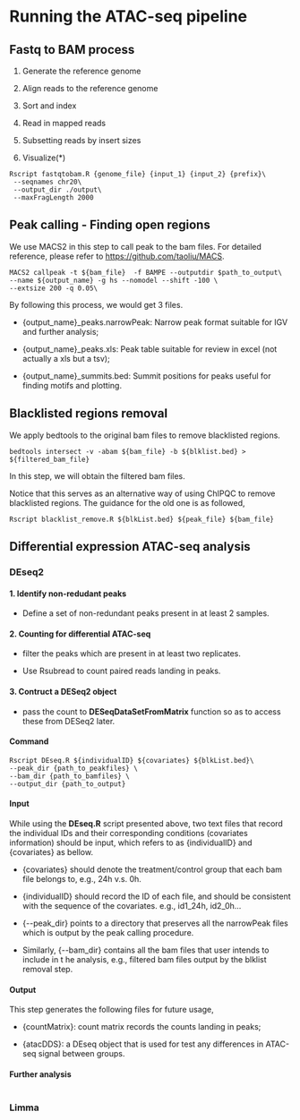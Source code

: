 # Running the ATAC-seq pipeline

## Fastq to BAM process

1. Generate the reference genome

2. Align reads to the reference genome

3. Sort and index

4. Read in mapped reads

5. Subsetting reads by insert sizes

6. Visualize(*)

```{r,eval=FALSE}
Rscript fastqtobam.R {genome_file} {input_1} {input_2} {prefix}\
 --seqnames chr20\
 --output_dir ./output\
 --maxFragLength 2000 
```


## Peak calling - Finding open regions

We use MACS2 in this step to call peak to the bam files. For detailed reference, please refer to https://github.com/taoliu/MACS.

```{r,eval=FALSE}
MACS2 callpeak -t ${bam_file}  -f BAMPE --outputdir $path_to_output\
--name ${output_name} -g hs --nomodel --shift -100 \
--extsize 200 -q 0.05\
```
By following this process, we would get 3 files.

- {output_name}_peaks.narrowPeak: Narrow peak format suitable for IGV and further analysis;

- {output_name}_peaks.xls: Peak table suitable for review in excel (not actually a xls but a tsv);

- {output_name}_summits.bed: Summit positions for peaks useful for finding motifs and plotting.


## Blacklisted regions removal

We apply bedtools to the original bam files to remove blacklisted regions. 

```{r,eval=FALSE}
bedtools intersect -v -abam ${bam_file} -b ${blklist.bed} > ${filtered_bam_file}
```

In this step, we will obtain the filtered bam files.

Notice that this serves as an alternative way of using ChIPQC to remove blacklisted regions. The guidance for the old one is as followed,

```{r,eval=FALSE}
Rscript blacklist_remove.R ${blkList.bed} ${peak_file} ${bam_file} 
```

## Differential expression ATAC-seq analysis

### DEseq2

#### 1. Identify non-redudant peaks

  - Define a set of non-redundant peaks present in at least 2 samples.

#### 2. Counting for differential ATAC-seq 

  - filter the peaks which are present in at least two replicates.

  - Use Rsubread to count paired reads landing in peaks.

#### 3. Contruct a DESeq2 object 

  - pass the count to __DESeqDataSetFromMatrix__ function so as to access these from DESeq2 later.

#### Command
```{r,eval=FALSE}
Rscript DEseq.R ${individualID} ${covariates} ${blkList.bed}\
--peak_dir {path_to_peakfiles} \
--bam_dir {path_to_bamfiles} \
--output_dir {path_to_output}
```

#### Input
While using the __DEseq.R__ script presented above, two text files that record the individual IDs and their corresponding conditions (covariates information) should be input, which refers to as {individualID} and {covariates} as bellow. 

- {covariates} should denote the treatment/control group that each bam file belongs to, e.g., 24h v.s. 0h.  

- {individualID} should record the ID of each file, and should be consistent with the sequence of the covariates. e.g., id1_24h, id2_0h... 

- {--peak_dir} points to a directory that preserves all the narrowPeak files which is output by the peak calling procedure. 

- Similarly, {--bam_dir} contains all the bam files that user intends to include in t he analysis, e.g., filtered bam files output by the blklist removal step.

#### Output

This step generates the following files for future usage, 

- {countMatrix}: count matrix records the counts landing in peaks;

- {atacDDS}: a DEseq object that is used for test any differences in ATAC-seq signal between groups.

#### Further analysis 

```{r}

```
### Limma 